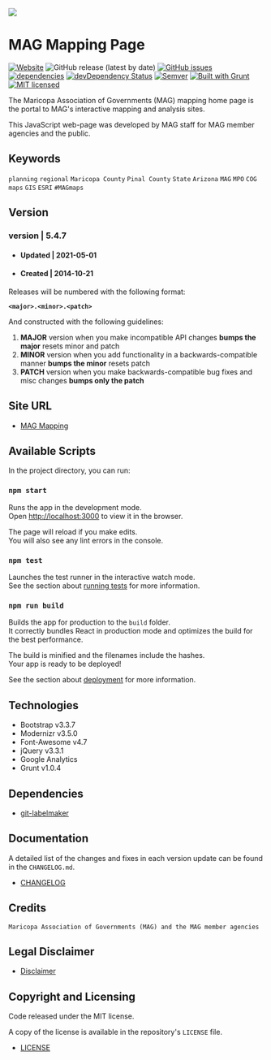 ![](http://geo.azmag.gov/maps/readonaz/app/resources/img/maglogo_black.png)

# MAG Mapping Page

[![Website](https://img.shields.io/website-up-down-green-red/http/shields.io.svg?label=my-website)](http://maps.azmag.gov/)
![GitHub release (latest by date)](https://img.shields.io/github/v/release/AZMAG/map-MAGmappingPage)
[![GitHub issues](https://img.shields.io/github/issues/AZMAG/map-MAGmappingPage)](https://github.com/AZMAG/map-MAGmappingPage/issues)
[![dependencies](https://david-dm.org/AZMAG/map-MAGmappingPage.png)](https://david-dm.org/AZMAG/map-MAGmappingPage)
[![devDependency Status](https://david-dm.org/AZMAG/map-MAGmappingPage/dev-status.png)](https://david-dm.org/AZMAG/map-MAGmappingPage)
[![Semver](http://img.shields.io/SemVer/2.0.0.png)](http://semver.org/)
[![Built with Grunt](http://cdn.gruntjs.com/builtwith.png)](http://gruntjs.com/)
[![MIT licensed](https://img.shields.io/badge/license-MIT-blue.svg)](https://opensource.org/licenses/MIT)

The Maricopa Association of Governments (MAG) mapping home page is the portal to MAG's interactive mapping and analysis sites.

This JavaScript web-page was developed by MAG staff for MAG member agencies and the public.

## Keywords

`planning` `regional` `Maricopa County` `Pinal County` `State` `Arizona` `MAG` `MPO` `COG` `maps` `GIS` `ESRI` `#MAGmaps`

## Version

### version | 5.4.7

- #### Updated | 2021-05-01

- #### Created | 2014-10-21

Releases will be numbered with the following format:

**`<major>.<minor>.<patch>`**

And constructed with the following guidelines:

1. **MAJOR** version when you make incompatible API changes **bumps the major** resets minor and patch
2. **MINOR** version when you add functionality in a backwards-compatible manner **bumps the minor** resets patch
3. **PATCH** version when you make backwards-compatible bug fixes and misc changes **bumps only the patch**

## Site URL

- [MAG Mapping](https://maps.azmag.gov/)

## Available Scripts

In the project directory, you can run:

### `npm start`

Runs the app in the development mode.\
Open [http://localhost:3000](http://localhost:3000) to view it in the browser.

The page will reload if you make edits.\
You will also see any lint errors in the console.

### `npm test`

Launches the test runner in the interactive watch mode.\
See the section about [running tests](https://facebook.github.io/create-react-app/docs/running-tests) for more information.

### `npm run build`

Builds the app for production to the `build` folder.\
It correctly bundles React in production mode and optimizes the build for the best performance.

The build is minified and the filenames include the hashes.\
Your app is ready to be deployed!

See the section about [deployment](https://facebook.github.io/create-react-app/docs/deployment) for more information.

## Technologies

- Bootstrap v3.3.7
- Modernizr v3.5.0
- Font-Awesome v4.7
- jQuery v3.3.1
- Google Analytics
- Grunt v1.0.4

## Dependencies

- [git-labelmaker](https://github.com/himynameisdave/git-labelmaker?utm_source=hashnode.com)

## Documentation

A detailed list of the changes and fixes in each version update can be found in the `CHANGELOG.md`.

- [CHANGELOG](CHANGELOG.md)

## Credits

`Maricopa Association of Governments (MAG) and the MAG member agencies`

## Legal Disclaimer

- [Disclaimer](LEGAL_DISCLAIMER)

## Copyright and Licensing

Code released under the MIT license.

A copy of the license is available in the repository's `LICENSE` file.

- [LICENSE](LICENSE)
